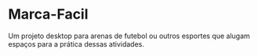 # Marca-Facil
Um projeto desktop para arenas de futebol ou outros esportes que alugam espaços para a prática dessas atividades.
